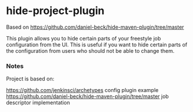 # hide-project-plugin

Based on https://github.com/daniel-beck/hide-maven-plugin/tree/master

This plugin allows you to hide certain parts of your freestyle job configuration from the UI. 
This is useful if you want to hide certain parts of the configuration from users who should not be able to change them.

### Notes

Project is based on:

https://github.com/jenkinsci/archetypes config plugin example 
https://github.com/daniel-beck/hide-maven-plugin/tree/master job descriptor implementation
